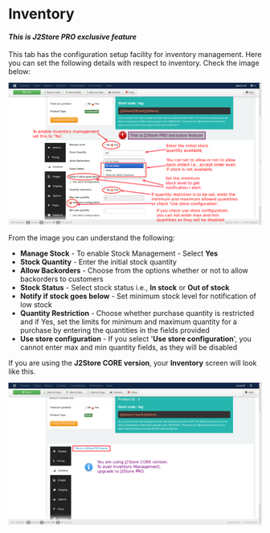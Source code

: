 # Inventory

#### *This is J2Store PRO exclusive feature*

This tab has the configuration setup facility for inventory management. Here you can set the following details with respect to inventory. Check the image below:

![Configurable Inventory](product_conf_inventory.png)

From the image you can understand the following:

* **Manage Stock** - To enable Stock Management - Select **Yes**
* **Stock Quantity** - Enter the initial stock quantity
* **Allow Backorders** - Choose from the options whether or not to allow backorders to customers
* **Stock Status** - Select stock status i.e., **In stock** or **Out of stock**
* **Notify if stock goes below** - Set minimum stock level for notification of low stock
* **Quantity Restriction** - Choose whether purchase quantity is restricted and if Yes, set the limits for minimum and maximum quantity for a purchase by entering the quantities in the fields provided
* **Use store configuration** - If you select '**Use store configuration**', you cannot enter max and min quantity fields, as they will be disabled

If you are using the **J2Store CORE version**, your **Inventory** screen will look like this.

![](product_conf_inventory_core.png)

